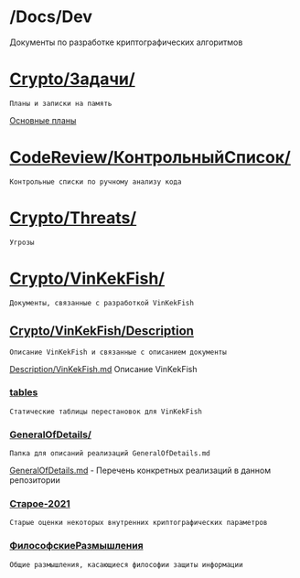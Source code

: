# /Docs/Dev
Документы по разработке криптографических алгоритмов


# [Crypto/Задачи/](Crypto/VinKekFish/)
    Планы и записки на память
[Основные планы](Crypto/VinKekFish/Description/VinKekFish.md)

# [CodeReview/КонтрольныйСписок/](Crypto/CodeReview/КонтрольныйСписок/)
    Контрольные списки по ручному анализу кода

# [Crypto/Threats/](Crypto/Threats/)
    Угрозы

# [Crypto/VinKekFish/](Crypto/VinKekFish/)
    Документы, связанные с разработкой VinKekFish

## [Crypto/VinKekFish/Description](Crypto/VinKekFish/Description/)
    Описание VinKekFish и связанные с описанием документы
[Description/VinKekFish.md](VinKekFish.md)   Описание VinKekFish

### [tables](Crypto/VinKekFish/Description/tables)
    Статические таблицы перестановок для VinKekFish

### [GeneralOfDetails/](Crypto/VinKekFish/Description/GeneralOfDetails)
    Папка для описаний реализаций GeneralOfDetails.md
[GeneralOfDetails.md](Description/GeneralOfDetails/GeneralOfDetails.md) - Перечень конкретных реализаций в данном репозитории
    
### [Старое-2021](Crypto/VinKekFish/Description/)
    Старые оценки некоторых внутренних криптографических параметров

### [ФилософскиеРазмышления](Crypto/VinKekFish/Description/ФилософскиеРазмышления)
    Общие размышления, касающиеся философии защиты информации


